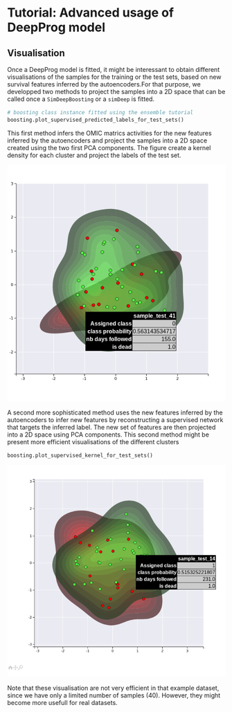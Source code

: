 # Tutorial: Advanced usage of DeepProg model

## Visualisation
Once a DeepProg model is fitted, it might be interessant to obtain different visualisations of the samples for the training or the test sets, based on new survival features inferred by the autoencoders.For that purpose, we developped two methods to project the samples into a 2D space that can be called once a `SimDeepBoosting` or a `simDeep` is fitted.

```python
# boosting class instance fitted using the ensemble tutorial
boosting.plot_supervised_predicted_labels_for_test_sets()
```

This first method infers the OMIC matrics activities for the new features inferred by the autoencoders and project the samples into a 2D space created using the two first PCA components. The figure create a kernel density for each cluster and project the labels of the test set.

![kdplot 1](./img/stacked_TestProject_TEST_DATA_2_KM_plot_boosting_test_kde_2_cropped.png)

A second more sophisticated method uses the new features inferred by the autoencoders to infer new features by reconstructing a supervised network that targets the inferred label. The new set of features are then projected into a 2D space using PCA components. This second method might be present more efficient visualisations of the different clusters

```python
boosting.plot_supervised_kernel_for_test_sets()
```

![kdplot 2](./img/stacked_TestProject_TEST_DATA_2_KM_plot_boosting_test_kde_1_cropped.png)

Note that these visualisation are not very efficient in that example dataset, since we have only a limited number of samples (40). However, they might become more usefull for real datasets.
